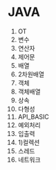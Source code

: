 # JAVA
1. OT
2. 변수
3. 연산자
4. 제어문
5. 배열
6. 2차원배열
7. 객체
8. 객체배열
9. 상속
10. 다형성
11. API_BASIC
12. 예외처리
13. 입출력
14. 1)컬렉션
15. 스레드
16. 네트워크
